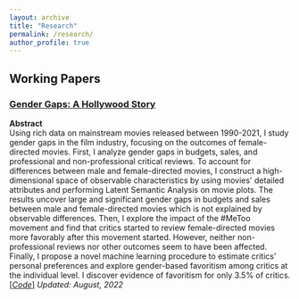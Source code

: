 ```yaml
---
layout: archive
title: "Research"
permalink: /research/
author_profile: true
---
```


## Working Papers
### [Gender Gaps: A Hollywood Story](https://github.com/mahyarhabibi/GenderGaps_Hollywood/blob/main/GenderGaps_Hollywood_20220823.pdf)
__Abstract__ \
Using rich data on mainstream movies released between 1990-2021, I study gender gaps in the film industry, focusing on the outcomes of female-directed movies. First, I analyze gender gaps in budgets, sales, and professional and non-professional critical reviews. To account for differences between male and female-directed movies, I construct a high-dimensional space of observable characteristics by using movies' detailed attributes and performing Latent Semantic Analysis on movie plots. The results uncover large and significant gender gaps in budgets and sales between male and female-directed movies which is not explained by observable differences. Then, I explore the impact of the \#MeToo movement and find that critics started to review female-directed movies more favorably after this movement started. However, neither non-professional reviews nor other outcomes seem to have been affected. Finally, I propose a novel machine learning procedure to estimate critics' personal preferences and explore gender-based favoritism among critics at the individual level. I discover evidence of favoritism for only 3.5\%  of critics.
[[_Code_]](https://github.com/mahyarhabibi/GenderGaps_Hollywood/tree/main/Codes)
_Updated: August, 2022_

##
